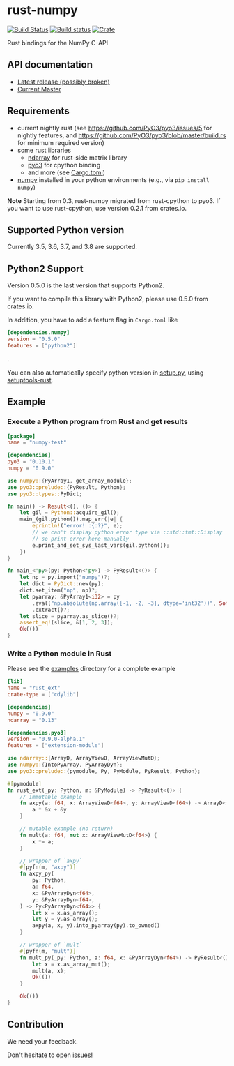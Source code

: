 rust-numpy
===========
[![Build Status](https://travis-ci.org/pyo3/rust-numpy.svg?branch=master)](https://travis-ci.org/pyo3/rust-numpy)
[![Build status](https://ci.appveyor.com/api/projects/status/bjaru43c7t1alx2x/branch/master?svg=true)](https://ci.appveyor.com/project/kngwyu/rust-numpy/branch/master)
[![Crate](http://meritbadge.herokuapp.com/numpy)](https://crates.io/crates/numpy)

Rust bindings for the NumPy C-API

## API documentation
- [Latest release (possibly broken)](https://docs.rs/numpy)
- [Current Master](https://pyo3.github.io/rust-numpy)


## Requirements
- current nightly rust (see https://github.com/PyO3/pyo3/issues/5 for nightly features, and
https://github.com/PyO3/pyo3/blob/master/build.rs for minimum required version)
- some rust libraries
  - [ndarray](https://github.com/bluss/ndarray) for rust-side matrix library
  - [pyo3](https://github.com/PyO3/pyo3) for cpython binding
  - and more (see [Cargo.toml](Cargo.toml))
- [numpy](http://www.numpy.org/) installed in your python environments (e.g., via `pip install numpy`)

**Note**
Starting from 0.3, rust-numpy migrated from rust-cpython to pyo3.
If you want to use rust-cpython, use version 0.2.1 from crates.io.

## Supported Python version

Currently 3.5, 3.6, 3.7, and 3.8 are supported.


## Python2 Support
Version 0.5.0 is the last version that supports Python2.

If you want to compile this library with Python2, please use 0.5.0 from crates.io.

In addition, you have to add a feature flag in `Cargo.toml` like
``` toml
[dependencies.numpy]
version = "0.5.0"
features = ["python2"]
```
.

You can also automatically specify python version in [setup.py](examples/simple-extension/setup.py),
using [setuptools-rust](https://github.com/PyO3/setuptools-rust).


## Example


### Execute a Python program from Rust and get results

``` toml
[package]
name = "numpy-test"

[dependencies]
pyo3 = "0.10.1"
numpy = "0.9.0"
```

```rust
use numpy::{PyArray1, get_array_module};
use pyo3::prelude::{PyResult, Python};
use pyo3::types::PyDict;

fn main() -> Result<(), ()> {
    let gil = Python::acquire_gil();
    main_(gil.python()).map_err(|e| {
        eprintln!("error! :{:?}", e);
        // we can't display python error type via ::std::fmt::Display
        // so print error here manually
        e.print_and_set_sys_last_vars(gil.python());
    })
}

fn main_<'py>(py: Python<'py>) -> PyResult<()> {
    let np = py.import("numpy")?;
    let dict = PyDict::new(py);
    dict.set_item("np", np)?;
    let pyarray: &PyArray1<i32> = py
        .eval("np.absolute(np.array([-1, -2, -3], dtype='int32'))", Some(&dict), None)?
        .extract()?;
    let slice = pyarray.as_slice()?;
    assert_eq!(slice, &[1, 2, 3]);
    Ok(())
}
```

### Write a Python module in Rust

Please see the [examples](examples) directory for a complete example

```toml
[lib]
name = "rust_ext"
crate-type = ["cdylib"]

[dependencies]
numpy = "0.9.0"
ndarray = "0.13"

[dependencies.pyo3]
version = "0.9.0-alpha.1"
features = ["extension-module"]
```

```rust
use ndarray::{ArrayD, ArrayViewD, ArrayViewMutD};
use numpy::{IntoPyArray, PyArrayDyn};
use pyo3::prelude::{pymodule, Py, PyModule, PyResult, Python};

#[pymodule]
fn rust_ext(_py: Python, m: &PyModule) -> PyResult<()> {
    // immutable example
    fn axpy(a: f64, x: ArrayViewD<f64>, y: ArrayViewD<f64>) -> ArrayD<f64> {
        a * &x + &y
    }

    // mutable example (no return)
    fn mult(a: f64, mut x: ArrayViewMutD<f64>) {
        x *= a;
    }

    // wrapper of `axpy`
    #[pyfn(m, "axpy")]
    fn axpy_py(
        py: Python,
        a: f64,
        x: &PyArrayDyn<f64>,
        y: &PyArrayDyn<f64>,
    ) -> Py<PyArrayDyn<f64>> {
        let x = x.as_array();
        let y = y.as_array();
        axpy(a, x, y).into_pyarray(py).to_owned()
    }

    // wrapper of `mult`
    #[pyfn(m, "mult")]
    fn mult_py(_py: Python, a: f64, x: &PyArrayDyn<f64>) -> PyResult<()> {
        let x = x.as_array_mut();
        mult(a, x);
        Ok(())
    }

    Ok(())
}
```

## Contribution
We need your feedback.

Don't hesitate to open [issues](https://github.com/rust-numpy/rust-numpy/issues)!
